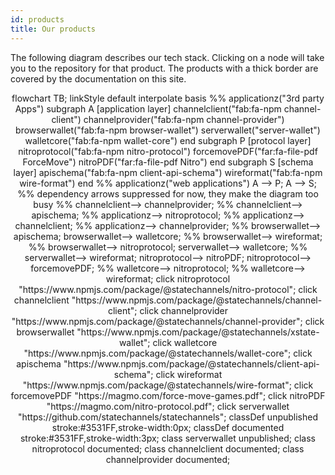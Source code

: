 ```yaml
---
id: products
title: Our products
---
```


The following diagram describes our tech stack. Clicking on a node will take you to the repository for that product. The products with a thick border are covered by the documentation on this site.

<div class="mermaid" align="center">
flowchart TB;
linkStyle default interpolate basis
%% applicationz("3rd party Apps")
subgraph A [application layer]
channelclient("fab:fa-npm channel-client")
channelprovider("fab:fa-npm channel-provider")
browserwallet("fab:fa-npm browser-wallet")
serverwallet("server-wallet")
walletcore("fab:fa-npm wallet-core")
end
subgraph P [protocol layer]
nitroprotocol("fab:fa-npm nitro-protocol")
forcemovePDF("far:fa-file-pdf ForceMove")
nitroPDF("far:fa-file-pdf Nitro")
end
subgraph S [schema layer]
apischema("fab:fa-npm client-api-schema")
wireformat("fab:fa-npm wire-format")
end
%% applicationz("web applications")
A --> P;
A --> S;
%% dependency arrows suppressed for now, they make the diagram too busy
%% channelclient--> channelprovider;
%% channelclient--> apischema;
%% applicationz--> nitroprotocol;
%% applicationz--> channelclient;
%% applicationz--> channelprovider;
%% browserwallet--> apischema;
browserwallet--> walletcore;
%% browserwallet--> wireformat;
%% browserwallet--> nitroprotocol;
serverwallet--> walletcore;
%% serverwallet--> wireformat;
nitroprotocol--> nitroPDF;
nitroprotocol--> forcemovePDF;
%% walletcore--> nitroprotocol;
%% walletcore--> wireformat;
click nitroprotocol "https://www.npmjs.com/package/@statechannels/nitro-protocol";
click channelclient "https://www.npmjs.com/package/@statechannels/channel-client";
click channelprovider "https://www.npmjs.com/package/@statechannels/channel-provider";
click browserwallet "https://www.npmjs.com/package/@statechannels/xstate-wallet";
click walletcore "https://www.npmjs.com/package/@statechannels/wallet-core";
click apischema "https://www.npmjs.com/package/@statechannels/client-api-schema";
click wireformat "https://www.npmjs.com/package/@statechannels/wire-format";
click forcemovePDF "https://magmo.com/force-move-games.pdf";
click nitroPDF "https://magmo.com/nitro-protocol.pdf";
click serverwallet "https://github.com/statechannels/statechannels";
classDef unpublished stroke:#3531FF,stroke-width:0px;
classDef documented stroke:#3531FF,stroke-width:3px;
class serverwallet unpublished;
class nitroprotocol documented;
class channelclient documented;
class channelprovider documented;
</div>
